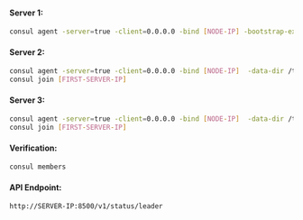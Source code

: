 
#### Server 1:
```sh
consul agent -server=true -client=0.0.0.0 -bind [NODE-IP] -bootstrap-expect 3 -data-dir /tmp/consul
```
#### Server 2:
```sh
consul agent -server=true -client=0.0.0.0 -bind [NODE-IP]  -data-dir /tmp/consul
consul join [FIRST-SERVER-IP]
```
#### Server 3:
```sh
consul agent -server=true -client=0.0.0.0 -bind [NODE-IP]  -data-dir /tmp/consul
consul join [FIRST-SERVER-IP]
```
#### Verification:
```sh
consul members
```
#### API Endpoint:
```sh
http://SERVER-IP:8500/v1/status/leader
```
